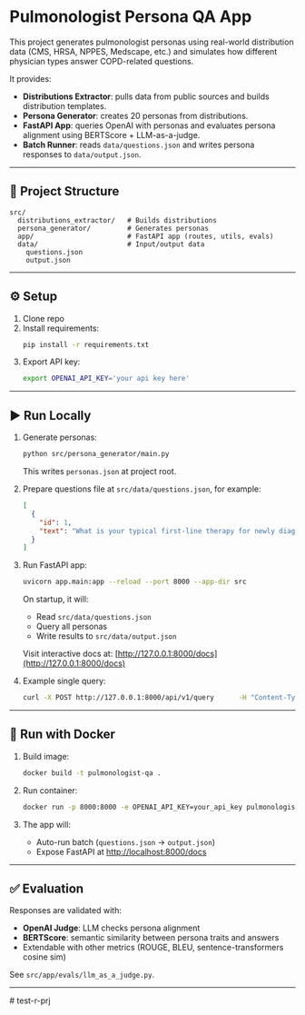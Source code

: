# Pulmonologist Persona QA App

This project generates pulmonologist personas using real-world distribution data (CMS, HRSA, NPPES, Medscape, etc.) and simulates how different physician types answer COPD-related questions.

It provides:
- **Distributions Extractor**: pulls data from public sources and builds distribution templates.
- **Persona Generator**: creates 20 personas from distributions.
- **FastAPI App**: queries OpenAI with personas and evaluates persona alignment using BERTScore + LLM-as-a-judge.
- **Batch Runner**: reads `data/questions.json` and writes persona responses to `data/output.json`.

---

## 📂 Project Structure

```
src/
  distributions_extractor/   # Builds distributions
  persona_generator/         # Generates personas
  app/                       # FastAPI app (routes, utils, evals)
  data/                      # Input/output data
    questions.json
    output.json
```

---

## ⚙️ Setup

1. Clone repo
2. Install requirements:
   ```bash
   pip install -r requirements.txt
   ```
3. Export API key:
   ```bash
   export OPENAI_API_KEY='your api key here'

   ```

---

## ▶️ Run Locally

1. Generate personas:
   ```bash
   python src/persona_generator/main.py
   ```

   This writes `personas.json` at project root.

2. Prepare questions file at `src/data/questions.json`, for example:
   ```json
   [
     {
       "id": 1,
       "text": "What is your typical first-line therapy for newly diagnosed moderate COPD?"
     }
   ]
   ```

3. Run FastAPI app:
   ```bash
   uvicorn app.main:app --reload --port 8000 --app-dir src
   ```

   On startup, it will:
   - Read `src/data/questions.json`
   - Query all personas
   - Write results to `src/data/output.json`

   Visit interactive docs at: [http://127.0.0.1:8000/docs](http://127.0.0.1:8000/docs)

4. Example single query:
   ```bash
   curl -X POST http://127.0.0.1:8000/api/v1/query      -H "Content-Type: application/json"      -d '{"question": "How often do you refer patients to pulmonary rehab?"}'
   ```

---

## 🐳 Run with Docker

1. Build image:
   ```bash
   docker build -t pulmonologist-qa .
   ```

2. Run container:
   ```bash
   docker run -p 8000:8000 -e OPENAI_API_KEY=your_api_key pulmonologist-qa
   ```

3. The app will:
   - Auto-run batch (`questions.json` → `output.json`)
   - Expose FastAPI at [http://localhost:8000/docs](http://localhost:8000/docs)

---

## ✅ Evaluation

Responses are validated with:
- **OpenAI Judge**: LLM checks persona alignment
- **BERTScore**: semantic similarity between persona traits and answers
- Extendable with other metrics (ROUGE, BLEU, sentence-transformers cosine sim)

See `src/app/evals/llm_as_a_judge.py`.

---
#   t e s t - r - p r j 
 
 